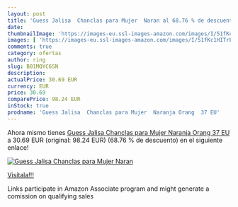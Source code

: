 ```yaml
---
layout: post
title: 'Guess Jalisa  Chanclas para Mujer  Naran al 68.76 % de descuento'
date: 
thumbnailImage: 'https://images-eu.ssl-images-amazon.com/images/I/51fKc1HITrL._SL200_.jpg'
images: [ 'https://images-eu.ssl-images-amazon.com/images/I/51fKc1HITrL._SL200_.jpg' ]
comments: true
category: ofertas
author: ring
slug: B01MQYC6SN
description:
actualPrice: 30.69 EUR
currency: EUR
price: 30.69
comparePrice: 98.24 EUR
inStock: true
prodname: 'Guess Jalisa  Chanclas para Mujer  Naranja Orang  37 EU'
---
```


Ahora mismo tienes [Guess Jalisa  Chanclas para Mujer  Naranja Orang  37 EU](https://www.amazon.es/dp/B01MQYC6SN/?tag=tolees-21) a 30.69 EUR (original: 98.24 EUR) (68.76 %  de descuento) en el siguiente enlace!

[![Guess Jalisa  Chanclas para Mujer  Naran](https://images-eu.ssl-images-amazon.com/images/I/51fKc1HITrL._SL200_.jpg)](https://www.amazon.es/dp/B01MQYC6SN/?tag=tolees-21)

[Visítala!!!](https://www.amazon.es/dp/B01MQYC6SN/?tag=tolees-21)

Links participate in Amazon Associate program and might generate a comission on qualifying sales
